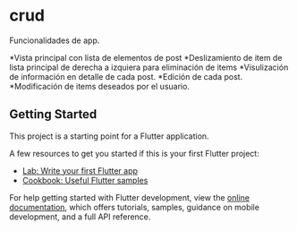 # crud

Funcionalidades de app.

*Vista principal con lista de elementos de post
*Deslizamiento de item de lista principal de derecha a izquiera para eliminación de items
*Visulización de información en detalle de cada post.
*Edición de cada post.
*Modificación de items deseados por el usuario.


## Getting Started

This project is a starting point for a Flutter application.

A few resources to get you started if this is your first Flutter project:

- [Lab: Write your first Flutter app](https://docs.flutter.dev/get-started/codelab)
- [Cookbook: Useful Flutter samples](https://docs.flutter.dev/cookbook)

For help getting started with Flutter development, view the
[online documentation](https://docs.flutter.dev/), which offers tutorials,
samples, guidance on mobile development, and a full API reference.
